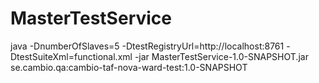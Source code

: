 # MasterTestService

java -DnumberOfSlaves=5 -DtestRegistryUrl=http://localhost:8761 -DtestSuiteXml=functional.xml -jar MasterTestService-1.0-SNAPSHOT.jar se.cambio.qa:cambio-taf-nova-ward-test:1.0-SNAPSHOT
